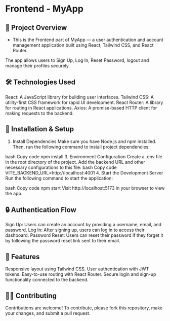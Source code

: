 # Frontend - MyApp

## 📂 Project Overview
- This is the Frontend part of MyApp — a user authentication and account management application built using React, Tailwind CSS, and React Router.

The app allows users to Sign Up, Log In, Reset Password, logout and manage their profiles securely.

## 🛠 Technologies Used

React: A JavaScript library for building user interfaces.
Tailwind CSS: A utility-first CSS framework for rapid UI development.
React Router: A library for routing in React applications.
Axios: A promise-based HTTP client for making requests to the backend.


## 🔧 Installation & Setup

1. Install Dependencies
Make sure you have Node.js and npm installed. Then, run the following command to install project dependencies:

bash
Copy code
npm install
3. Environment Configuration
Create a .env file in the root directory of the project.
Add the backend URL and other necessary configurations to this file:
bash
Copy code
VITE_BACKEND_URL=http://localhost:4001
4. Start the Development Server
Run the following command to start the application:

bash
Copy code
npm start
Visit http://localhost:5173 in your browser to view the app.


## 🔒 Authentication Flow
Sign Up: Users can create an account by providing a username, email, and password.
Log In: After signing up, users can log in to access their dashboard.
Password Reset: Users can reset their password if they forget it by following the password reset link sent to their email.
## 🧩 Features
Responsive layout using Tailwind CSS.
User authentication with JWT tokens.
Easy-to-use routing with React Router.
Secure login and sign-up functionality connected to the backend.
## 🧑‍💻 Contributing
Contributions are welcome! To contribute, please fork this repository, make your changes, and submit a pull request.
